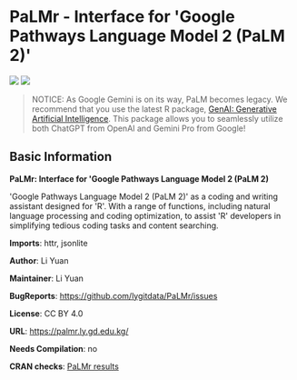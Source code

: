 # PaLMr - Interface for 'Google Pathways Language Model 2 (PaLM 2)'

[![](https://www.r-pkg.org/badges/version/PaLMr?color=green)](https://cran.r-project.org/package=PaLMr)
![](https://cranlogs.r-pkg.org/badges/grand-total/PaLMr)

> NOTICE:
> As Google Gemini is on its way, PaLM becomes legacy. We recommend that you use the latest R package, [GenAI: Generative Artificial Intelligence](https://genai.gd.edu.kg/). This package allows you to seamlessly utilize both ChatGPT from OpenAI and Gemini Pro from Google!

## Basic Information

**PaLMr: Interface for 'Google Pathways Language Model 2 (PaLM 2)**

'Google Pathways Language Model 2 (PaLM 2)' as a coding and writing assistant designed for 'R'. With a range of functions, including natural language processing and coding optimization, to assist 'R' developers in simplifying tedious coding tasks and content searching.

**Imports**: httr, jsonlite

**Author**: Li Yuan

**Maintainer**: Li Yuan <lyuan at gd.edu.kg>

**BugReports**: https://github.com/lygitdata/PaLMr/issues

**License**: CC BY 4.0

**URL**: https://palmr.ly.gd.edu.kg/

**Needs Compilation**: no

**CRAN checks**: [PaLMr results](https://cran.r-project.org/web/checks/check_results_PaLMr.html)
